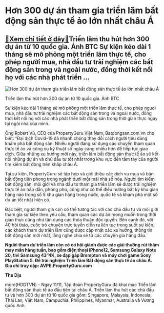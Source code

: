 Hơn 300 dự án tham gia triển lãm bất động sản thực tế ảo lớn nhất châu Á
========================================================================

[:gift:Xem chi tiết ở đây:gift:](https://hddtvn.com/hon-300-du-an-tham-gia-trien-lam-bat-dong-san-thuc-te-ao-lon-nhat-chau-a/)Triển lãm thu hút hơn 300 dự án từ 10 quốc gia. Ảnh BTC Sự kiện kéo dài 1 tháng sẽ mô phỏng một triển lãm thực tế, cho phép người mua, nhà đầu tư trải nghiệm các bất động sản trong và ngoài nước, đồng thời kết nối họ với các nhà phát triển …
-------------------------------------------------------------------------------------------------------------------------------------------------------------------------------------------------------------------------------------------------





![Hơn 300 dự án tham gia triển lãm bất động sản thực tế ảo lớn nhất châu Á](https://hddtvn.com/wp-content/uploads/2021/01/1540_IMG_4033.jpg "Hơn 300 dự án tham gia triển lãm bất động sản thực tế ảo lớn nhất châu Á")


Triển lãm thu hút hơn 300 dự án từ 10 quốc gia. Ảnh BTC



Sự kiện kéo dài 1 tháng sẽ mô phỏng một triển lãm thực tế, cho phép người mua, nhà đầu tư trải nghiệm các bất động sản trong và ngoài nước, đồng thời kết nối họ với các nhà phát triển bất động sản trong thời gian thực ngay tại ngôi nhà của mình.


Ông Robert Vũ, CEO của PropertyGuru Việt Nam, Batdongsan.com.vn cho biết: “Đại dịch Covid-19 đã nhanh chóng thay đổi cách người tiêu dùng khám phá bất động sản. Nhiều người đang sử dụng các chuyến tham quan thực tế ảo và công cụ kỹ thuật số ngày càng nhiều hơn để tiếp tục giao dịch. Giữa những xu hướng mới này, triển lãm bất động sản thực tế ảo sẽ kết nối những dự án và chủ đầu tư tốt nhất trong khu vực đến tầm tay của người tìm kiếm bất động trên khắp châu Á.


Tại sự kiện, PropertyGuru sẽ tập hợp và giới thiệu các dịch vụ mua và bán bất động tiên phong trong ngành dưới một mái nhà số hóa. Người tìm kiếm bất động sản, môi giới và nhà đầu tư tham gia triển lãm sẽ được trải nghiệm thực tế ảo hấp dẫn, phong phú, cũng như có thể điều hướng bất kỳ khu gian hàng nào trong số 5 khu gian hàng trong nước, quốc tế và khám phá một số dự án tốt nhất hiện có.


Đặc biệt, người tham gia còn có thể tương tác với các chủ đầu tư và môi giới tham gia sự kiện theo yêu cầu, tham quan các dự án mong muốn trong thời gian thực cũng như tận dụng các thỏa thuận độc quyền. Bên cạnh đó, với 40 hội thảo, cuộc trò chuyện trực tuyến diễn ra liên tục trong suốt sự kiện, các khách tham dự triển lãm cũng được cập nhật các xu hướng, thông tin bất động sản mới nhất, lắng nghe chia sẻ từ các chuyên gia hàng đầu.





**Người tham dự triển lãm còn có cơ hội giành được các giải thưởng rút thăm may mắn hàng tuần, bao gồm điện thoại iPhone12, Samsung Galaxy Note 20, tivi Samsung 43”4K, xe đạp gấp Brompton và máy chơi game Sony PlayStation 5. Để trải nghiệm Triển lãm Bất động sản thực tế ảo châu Á. Địa chỉ truy cập: AVPE.PropertyGuru.com**




**Thu Dịu**



more(HDDTVN) – Ngày 11/11, Tập đoàn PropertyGuru đã khai mạc Triển lãm bất động sản thực tế ảo đầu tiên tại châu Á. Triển lãm thu hút các chủ đầu tư và hơn 300 dự án từ 10 quốc gia gồm: Singapore, Malaysia, Indonesia, Thái Lan, Việt Nam, Campuchia, Philippines, Myanmar, Australia và Vương quốc Anh.

